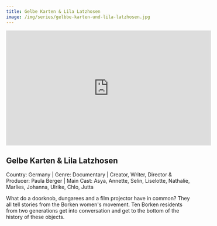 ```yaml
---
title: Gelbe Karten & Lila Latzhosen
image: /img/series/gelbbe-karten-und-lila-latzhosen.jpg
---
```

<iframe width="560" height="315" src="https://www.youtube.com/embed/FRyJQXDV4z0?si=JEG_BbLegycrdQTE" frameborder="0" allow="accelerometer; autoplay; encrypted-media; gyroscope; picture-in-picture" allowfullscreen></iframe>

## Gelbe Karten & Lila Latzhosen
Country: Germany | Genre: Documentary | Creator, Writer, Director & Producer: Paula Berger | Main Cast: Asya, Annette, Selin, Liselotte, Nathalie, Marlies, Johanna, Ulrike, Chlo, Jutta

What do a doorknob, dungarees and a film projector have in common? They all tell stories from the Borken women's movement. Ten Borken residents from two generations get into conversation and get to the bottom of the history of these objects.
